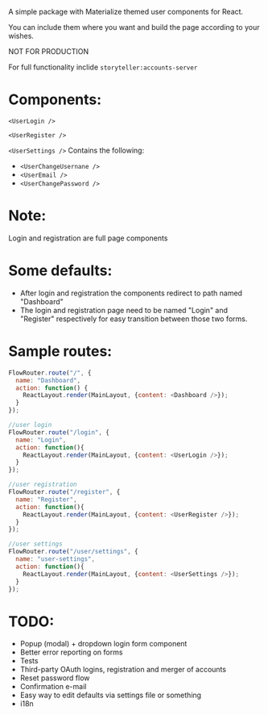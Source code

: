 A simple package with Materialize themed user components for React.

You can include them where you want and build the page according to your wishes.

NOT FOR PRODUCTION

For full functionality inclide `storyteller:accounts-server`

Components:
=====

`<UserLogin />`

`<UserRegister />`

`<UserSettings />`
Contains the following:
* `<UserChangeUsernane />`
* `<UserEmail />`
* `<UserChangePassword />`

Note:
=====
Login and registration are full page components

Some defaults:
=====
* After login and registration the components redirect to path named "Dashboard"
* The login and registration page need to be named "Login" and "Register" respectively for easy transition between those two forms.

Sample routes:
=====
```javascript
FlowRouter.route("/", {
  name: "Dashboard",
  action: function() {
    ReactLayout.render(MainLayout, {content: <Dashboard />});
  }
});

//user login
FlowRouter.route("/login", {
  name: "Login",
  action: function(){
    ReactLayout.render(MainLayout, {content: <UserLogin />});
  }
});

//user registration
FlowRouter.route("/register", {
  name: "Register",
  action: function(){
    ReactLayout.render(MainLayout, {content: <UserRegister />});
  }
});

//user settings
FlowRouter.route("/user/settings", {
  name: "user-settings",
  action: function(){
    ReactLayout.render(MainLayout, {content: <UserSettings />});
  }
});
```

TODO:
=====
* Popup (modal) + dropdown login form component
* Better error reporting on forms
* Tests
* Third-party OAuth logins, registration and merger of accounts
* Reset password flow
* Confirmation e-mail
* Easy way to edit defaults via settings file or something
* i18n
